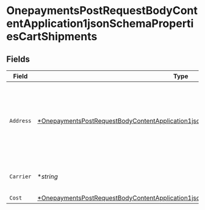 # OnepaymentsPostRequestBodyContentApplication1jsonSchemaPropertiesCartShipments


## Fields

| Field                                                                                                                                                                                                    | Type                                                                                                                                                                                                     | Required                                                                                                                                                                                                 | Description                                                                                                                                                                                              | Example                                                                                                                                                                                                  |
| -------------------------------------------------------------------------------------------------------------------------------------------------------------------------------------------------------- | -------------------------------------------------------------------------------------------------------------------------------------------------------------------------------------------------------- | -------------------------------------------------------------------------------------------------------------------------------------------------------------------------------------------------------- | -------------------------------------------------------------------------------------------------------------------------------------------------------------------------------------------------------- | -------------------------------------------------------------------------------------------------------------------------------------------------------------------------------------------------------- |
| `Address`                                                                                                                                                                                                | [*OnepaymentsPostRequestBodyContentApplication1jsonSchemaPropertiesCartShipmentsAddress](../../models/shared/onepaymentspostrequestbodycontentapplication1jsonschemapropertiescartshipmentsaddress.md)   | :heavy_minus_sign:                                                                                                                                                                                       | The Address object is used for shipping, and physical store address use cases.                                                                                                                           |                                                                                                                                                                                                          |
| `Carrier`                                                                                                                                                                                                | **string*                                                                                                                                                                                                | :heavy_minus_sign:                                                                                                                                                                                       | The name of the carrier selected.                                                                                                                                                                        | FedEx                                                                                                                                                                                                    |
| `Cost`                                                                                                                                                                                                   | [*OnepaymentsPostRequestBodyContentApplication1jsonSchemaPropertiesCartPropertiesAmounts](../../models/shared/onepaymentspostrequestbodycontentapplication1jsonschemapropertiescartpropertiesamounts.md) | :heavy_minus_sign:                                                                                                                                                                                       | N/A                                                                                                                                                                                                      |                                                                                                                                                                                                          |